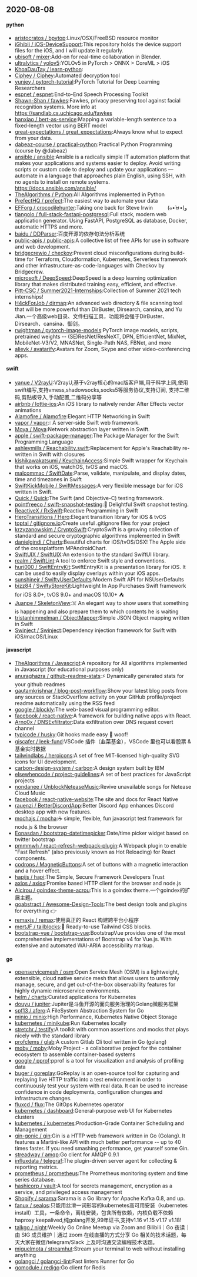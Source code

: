 ## 2020-08-08

#### python
* [aristocratos / bpytop](https://github.com/aristocratos/bpytop):Linux/OSX/FreeBSD resource monitor
* [iGhibli / iOS-DeviceSupport](https://github.com/iGhibli/iOS-DeviceSupport):This repository holds the device support files for the iOS, and I will update it regularly.
* [ubisoft / mixer](https://github.com/ubisoft/mixer):Add-on for real-time collaboration in Blender.
* [ultralytics / yolov5](https://github.com/ultralytics/yolov5):YOLOv5 in PyTorch > ONNX > CoreML > iOS
* [KhoaDauTay / learn-python](https://github.com/KhoaDauTay/learn-python):
* [Ciphey / Ciphey](https://github.com/Ciphey/Ciphey):Automated decryption tool
* [yunjey / pytorch-tutorial](https://github.com/yunjey/pytorch-tutorial):PyTorch Tutorial for Deep Learning Researchers
* [espnet / espnet](https://github.com/espnet/espnet):End-to-End Speech Processing Toolkit
* [Shawn-Shan / fawkes](https://github.com/Shawn-Shan/fawkes):Fawkes, privacy preserving tool against facial recognition systems. More info at https://sandlab.cs.uchicago.edu/fawkes
* [hanxiao / bert-as-service](https://github.com/hanxiao/bert-as-service):Mapping a variable-length sentence to a fixed-length vector using BERT model
* [great-expectations / great_expectations](https://github.com/great-expectations/great_expectations):Always know what to expect from your data.
* [dabeaz-course / practical-python](https://github.com/dabeaz-course/practical-python):Practical Python Programming (course by @dabeaz)
* [ansible / ansible](https://github.com/ansible/ansible):Ansible is a radically simple IT automation platform that makes your applications and systems easier to deploy. Avoid writing scripts or custom code to deploy and update your applications — automate in a language that approaches plain English, using SSH, with no agents to install on remote systems. https://docs.ansible.com/ansible/
* [TheAlgorithms / Python](https://github.com/TheAlgorithms/Python):All Algorithms implemented in Python
* [PrefectHQ / prefect](https://github.com/PrefectHQ/prefect):The easiest way to automate your data
* [EFForg / crocodilehunter](https://github.com/EFForg/crocodilehunter):Taking one back for Steve Irwin 　 　 (๑•̀ㅂ•́)و
* [tiangolo / full-stack-fastapi-postgresql](https://github.com/tiangolo/full-stack-fastapi-postgresql):Full stack, modern web application generator. Using FastAPI, PostgreSQL as database, Docker, automatic HTTPS and more.
* [baidu / DDParser](https://github.com/baidu/DDParser):百度开源的依存句法分析系统
* [public-apis / public-apis](https://github.com/public-apis/public-apis):A collective list of free APIs for use in software and web development.
* [bridgecrewio / checkov](https://github.com/bridgecrewio/checkov):Prevent cloud misconfigurations during build-time for Terraform, Cloudformation, Kubernetes, Serverless framework and other infrastructure-as-code-languages with Checkov by Bridgecrew.
* [microsoft / DeepSpeed](https://github.com/microsoft/DeepSpeed):DeepSpeed is a deep learning optimization library that makes distributed training easy, efficient, and effective.
* [Pitt-CSC / Summer2021-Internships](https://github.com/Pitt-CSC/Summer2021-Internships):Collection of Summer 2021 tech internships!
* [H4ckForJob / dirmap](https://github.com/H4ckForJob/dirmap):An advanced web directory & file scanning tool that will be more powerful than DirBuster, Dirsearch, cansina, and Yu Jian.一个高级web目录、文件扫描工具，功能将会强于DirBuster、Dirsearch、cansina、御剑。
* [rwightman / pytorch-image-models](https://github.com/rwightman/pytorch-image-models):PyTorch image models, scripts, pretrained weights -- (SE)ResNet/ResNeXT, DPN, EfficientNet, MixNet, MobileNet-V3/V2, MNASNet, Single-Path NAS, FBNet, and more
* [alievk / avatarify](https://github.com/alievk/avatarify):Avatars for Zoom, Skype and other video-conferencing apps.

#### swift
* [yanue / V2rayU](https://github.com/yanue/V2rayU):V2rayU,基于v2ray核心的mac版客户端,用于科学上网,使用swift编写,支持vmess,shadowsocks,socks5等服务协议,支持订阅, 支持二维码,剪贴板导入,手动配置,二维码分享等
* [airbnb / lottie-ios](https://github.com/airbnb/lottie-ios):An iOS library to natively render After Effects vector animations
* [Alamofire / Alamofire](https://github.com/Alamofire/Alamofire):Elegant HTTP Networking in Swift
* [vapor / vapor](https://github.com/vapor/vapor):💧
A server-side Swift web framework.
* [Moya / Moya](https://github.com/Moya/Moya):Network abstraction layer written in Swift.
* [apple / swift-package-manager](https://github.com/apple/swift-package-manager):The Package Manager for the Swift Programming Language
* [ashleymills / Reachability.swift](https://github.com/ashleymills/Reachability.swift):Replacement for Apple's Reachability re-written in Swift with closures
* [kishikawakatsumi / KeychainAccess](https://github.com/kishikawakatsumi/KeychainAccess):Simple Swift wrapper for Keychain that works on iOS, watchOS, tvOS and macOS.
* [malcommac / SwiftDate](https://github.com/malcommac/SwiftDate):Parse, validate, manipulate, and display dates, time and timezones in Swift
* [SwiftKickMobile / SwiftMessages](https://github.com/SwiftKickMobile/SwiftMessages):A very flexible message bar for iOS written in Swift.
* [Quick / Quick](https://github.com/Quick/Quick):The Swift (and Objective-C) testing framework.
* [pointfreeco / swift-snapshot-testing](https://github.com/pointfreeco/swift-snapshot-testing):📸
Delightful Swift snapshot testing.
* [ReactiveX / RxSwift](https://github.com/ReactiveX/RxSwift):Reactive Programming in Swift
* [HeroTransitions / Hero](https://github.com/HeroTransitions/Hero):Elegant transition library for iOS & tvOS
* [toptal / gitignore.io](https://github.com/toptal/gitignore.io):Create useful .gitignore files for your project
* [krzyzanowskim / CryptoSwift](https://github.com/krzyzanowskim/CryptoSwift):CryptoSwift is a growing collection of standard and secure cryptographic algorithms implemented in Swift
* [danielgindi / Charts](https://github.com/danielgindi/Charts):Beautiful charts for iOS/tvOS/OSX! The Apple side of the crossplatform MPAndroidChart.
* [SwiftUIX / SwiftUIX](https://github.com/SwiftUIX/SwiftUIX):An extension to the standard SwiftUI library.
* [realm / SwiftLint](https://github.com/realm/SwiftLint):A tool to enforce Swift style and conventions.
* [huri000 / SwiftEntryKit](https://github.com/huri000/SwiftEntryKit):SwiftEntryKit is a presentation library for iOS. It can be used to easily display overlays within your iOS apps.
* [sunshinejr / SwiftyUserDefaults](https://github.com/sunshinejr/SwiftyUserDefaults):Modern Swift API for NSUserDefaults
* [bizz84 / SwiftyStoreKit](https://github.com/bizz84/SwiftyStoreKit):Lightweight In App Purchases Swift framework for iOS 8.0+, tvOS 9.0+ and macOS 10.10+
⛺
* [Juanpe / SkeletonView](https://github.com/Juanpe/SkeletonView):☠️
An elegant way to show users that something is happening and also prepare them to which contents he is waiting
* [tristanhimmelman / ObjectMapper](https://github.com/tristanhimmelman/ObjectMapper):Simple JSON Object mapping written in Swift
* [Swinject / Swinject](https://github.com/Swinject/Swinject):Dependency injection framework for Swift with iOS/macOS/Linux

#### javascript
* [TheAlgorithms / Javascript](https://github.com/TheAlgorithms/Javascript):A repository for All algorithms implemented in Javascript (for educational purposes only)
* [anuraghazra / github-readme-stats](https://github.com/anuraghazra/github-readme-stats):⚡
Dynamically generated stats for your github readmes
* [gautamkrishnar / blog-post-workflow](https://github.com/gautamkrishnar/blog-post-workflow):Show your latest blog posts from any sources or StackOverflow activity on your GitHub profile/project readme automatically using the RSS feed
* [google / blockly](https://github.com/google/blockly):The web-based visual programming editor.
* [facebook / react-native](https://github.com/facebook/react-native):A framework for building native apps with React.
* [Arno0x / DNSExfiltrator](https://github.com/Arno0x/DNSExfiltrator):Data exfiltration over DNS request covert channel
* [typicode / husky](https://github.com/typicode/husky):Git hooks made easy
🐶
woof!
* [giscafer / leek-fund](https://github.com/giscafer/leek-fund):VSCode 插件（韭菜基金），VSCode 里也可以看股票 & 基金实时数据
* [tailwindlabs / heroicons](https://github.com/tailwindlabs/heroicons):A set of free MIT-licensed high-quality SVG icons for UI development.
* [carbon-design-system / carbon](https://github.com/carbon-design-system/carbon):A design system built by IBM
* [elsewhencode / project-guidelines](https://github.com/elsewhencode/project-guidelines):A set of best practices for JavaScript projects
* [nondanee / UnblockNeteaseMusic](https://github.com/nondanee/UnblockNeteaseMusic):Revive unavailable songs for Netease Cloud Music
* [facebook / react-native-website](https://github.com/facebook/react-native-website):The site and docs for React Native
* [rauenzi / BetterDiscordApp](https://github.com/rauenzi/BetterDiscordApp):Better Discord App enhances Discord desktop app with new features.
* [mochajs / mocha](https://github.com/mochajs/mocha):☕️
simple, flexible, fun javascript test framework for node.js & the browser
* [Eonasdan / bootstrap-datetimepicker](https://github.com/Eonasdan/bootstrap-datetimepicker):Date/time picker widget based on twitter bootstrap
* [pmmmwh / react-refresh-webpack-plugin](https://github.com/pmmmwh/react-refresh-webpack-plugin):A Webpack plugin to enable "Fast Refresh" (also previously known as Hot Reloading) for React components.
* [codrops / MagneticButtons](https://github.com/codrops/MagneticButtons):A set of buttons with a magnetic interaction and a hover effect.
* [hapijs / hapi](https://github.com/hapijs/hapi):The Simple, Secure Framework Developers Trust
* [axios / axios](https://github.com/axios/axios):Promise based HTTP client for the browser and node.js
* [Aicirou / goindex-theme-acrou](https://github.com/Aicirou/goindex-theme-acrou):This is a goindex theme.一个goindex的扩展主题。
* [goabstract / Awesome-Design-Tools](https://github.com/goabstract/Awesome-Design-Tools):The best design tools and plugins for everything
👉
* [remaxjs / remax](https://github.com/remaxjs/remax):使用真正的 React 构建跨平台小程序
* [mertJF / tailblocks](https://github.com/mertJF/tailblocks):🎉
Ready-to-use Tailwind CSS blocks.
* [bootstrap-vue / bootstrap-vue](https://github.com/bootstrap-vue/bootstrap-vue):BootstrapVue provides one of the most comprehensive implementations of Bootstrap v4 for Vue.js. With extensive and automated WAI-ARIA accessibility markup.

#### go
* [openservicemesh / osm](https://github.com/openservicemesh/osm):Open Service Mesh (OSM) is a lightweight, extensible, cloud native service mesh that allows users to uniformly manage, secure, and get out-of-the-box observability features for highly dynamic microservice environments.
* [helm / charts](https://github.com/helm/charts):Curated applications for Kubernetes
* [douyu / jupiter](https://github.com/douyu/jupiter):Jupiter是斗鱼开源的面向服务治理的Golang微服务框架
* [spf13 / afero](https://github.com/spf13/afero):A FileSystem Abstraction System for Go
* [minio / minio](https://github.com/minio/minio):High Performance, Kubernetes Native Object Storage
* [kubernetes / minikube](https://github.com/kubernetes/minikube):Run Kubernetes locally
* [stretchr / testify](https://github.com/stretchr/testify):A toolkit with common assertions and mocks that plays nicely with the standard library
* [profclems / glab](https://github.com/profclems/glab):A custom Gitlab Cli tool written in Go (golang)
* [moby / moby](https://github.com/moby/moby):Moby Project - a collaborative project for the container ecosystem to assemble container-based systems
* [google / pprof](https://github.com/google/pprof):pprof is a tool for visualization and analysis of profiling data
* [buger / goreplay](https://github.com/buger/goreplay):GoReplay is an open-source tool for capturing and replaying live HTTP traffic into a test environment in order to continuously test your system with real data. It can be used to increase confidence in code deployments, configuration changes and infrastructure changes.
* [fluxcd / flux](https://github.com/fluxcd/flux):The GitOps Kubernetes operator
* [kubernetes / dashboard](https://github.com/kubernetes/dashboard):General-purpose web UI for Kubernetes clusters
* [kubernetes / kubernetes](https://github.com/kubernetes/kubernetes):Production-Grade Container Scheduling and Management
* [gin-gonic / gin](https://github.com/gin-gonic/gin):Gin is a HTTP web framework written in Go (Golang). It features a Martini-like API with much better performance -- up to 40 times faster. If you need smashing performance, get yourself some Gin.
* [streadway / amqp](https://github.com/streadway/amqp):Go client for AMQP 0.9.1
* [influxdata / telegraf](https://github.com/influxdata/telegraf):The plugin-driven server agent for collecting & reporting metrics.
* [prometheus / prometheus](https://github.com/prometheus/prometheus):The Prometheus monitoring system and time series database.
* [hashicorp / vault](https://github.com/hashicorp/vault):A tool for secrets management, encryption as a service, and privileged access management
* [Shopify / sarama](https://github.com/Shopify/sarama):Sarama is a Go library for Apache Kafka 0.8, and up.
* [fanux / sealos](https://github.com/fanux/sealos):只能用丝滑一词形容的kubernetes高可用安装（kubernetes install）工具，一条命令，离线安装，包含所有依赖，内核负载不依赖haproxy keepalived,纯golang开发,99年证书,支持v1.16 v1.15 v1.17 v1.18!
* [talkgo / night](https://github.com/talkgo/night):Weekly Go Online Meetup via Zoom and Bilibili｜Go 夜读｜由 SIG 成员维护｜通过 zoom 在线直播的方式分享 Go 相关的技术话题，每天大家在微信/telegram/Slack 上及时沟通交流编程技术话题。
* [miguelmota / streamhut](https://github.com/miguelmota/streamhut):Stream your terminal to web without installing anything
* [golangci / golangci-lint](https://github.com/golangci/golangci-lint):Fast linters Runner for Go
* [gomodule / redigo](https://github.com/gomodule/redigo):Go client for Redis
